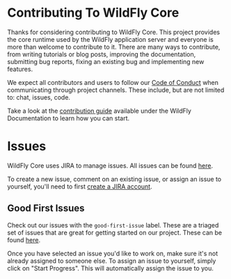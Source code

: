 # Contributing To WildFly Core

Thanks for considering contributing to WildFly Core. This project provides the core runtime used by the WildFly application server and everyone is more than welcome to contribute to it. There are many ways to contribute, from writing tutorials or blog posts, improving the documentation, submitting bug reports, fixing an existing bug and implementing new features.

We expect all contributors and users to follow our [Code of Conduct](https://github.com/wildfly/wildfly-core/blob/main/CODE_OF_CONDUCT.md) when communicating through project channels. These include, but are not limited to: chat, issues, code.

Take a look at the [contribution guide](https://docs.wildfly.org/27/Hacking_On_WildFly.html) available under the WildFly Documentation to learn how you can start.

# Issues

WildFly Core uses JIRA to manage issues. All issues can be found [here](https://issues.redhat.com/projects/WFCORE/issues).

To create a new issue, comment on an existing issue, or assign an issue to yourself, you'll need to first [create a JIRA account](https://issues.redhat.com/).

## Good First Issues

Check out our issues with the `good-first-issue` label. These are a triaged set of issues that are great for getting started on our project. These can be found [here](https://issues.redhat.com/issues/?filter=12404812).

Once you have selected an issue you'd like to work on, make sure it's not already assigned to someone else. To assign an issue to yourself, simply click on "Start Progress". This will automatically assign the issue to you.